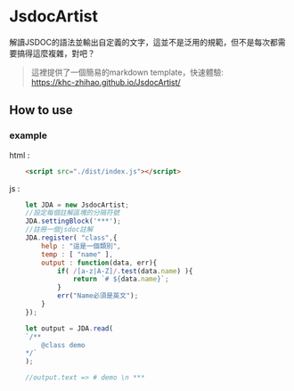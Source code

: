 # JsdocArtist

解讀JSDOC的語法並輸出自定義的文字，這並不是泛用的規範，但不是每次都需要搞得這麼複雜，對吧？

>這裡提供了一個簡易的markdown template，快速體驗:<br>
>https://khc-zhihao.github.io/JsdocArtist/

## How to use

### example
html :

``` html
    <script src="./dist/index.js"></script>
```

js :
``` js
    let JDA = new JsdocArtist;
    //設定每個註解區塊的分隔符號
    JDA.settingBlock('***');
    //註冊一個jsdoc註解
    JDA.register( "class",{
        help : "這是一個類別",
        temp : [ "name" ],
        output : function(data, err){
            if( /[a-z|A-Z]/.test(data.name) ){
                return `# ${data.name}`;
            }
            err("Name必須是英文");
        }
    });

    let output = JDA.read(
    `/**
        @class demo
    */`
    );

    //output.text => # demo \n ***

```
